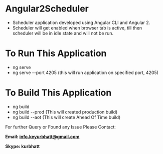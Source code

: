 # Angular2Scheduler

- Scheduler application developed using Angular CLI and Angular 2.
- Scheduler will get enabled when browser tab is active, till then scheduler will be in idle state and will not be run.

# To Run This Application
 - ng serve
 - ng serve --port 4205 (this will run application on specified port, 4205)

# To Build This Application
 - ng build
 - ng build --prod (This will created production build)
 - ng build --aot (This will create Ahead Of Time build)
 
 For further Query or Found any Issue Please Contact:
 
 **Email: info.keyurbhatt@gmail.com**
 
 **Skype: kurbhatt**


